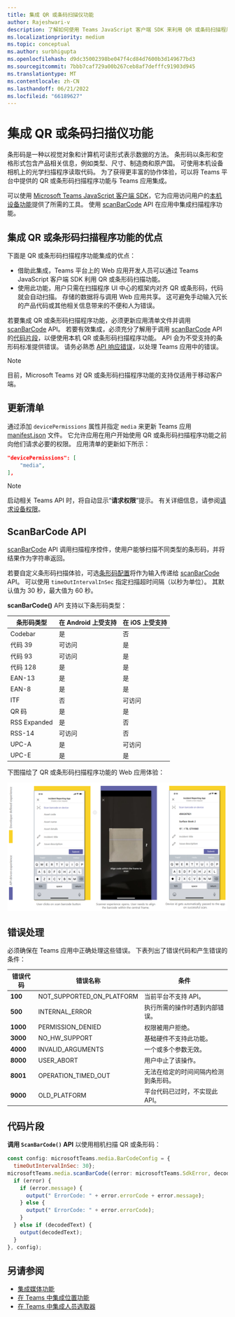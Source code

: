 ```yaml
---
title: 集成 QR 或条码扫描仪功能
author: Rajeshwari-v
description: 了解如何使用 Teams JavaScript 客户端 SDK 来利用 QR 或条码扫描程序功能，并了解集成 QR 或条码扫描程序功能的好处。
ms.localizationpriority: medium
ms.topic: conceptual
ms.author: surbhigupta
ms.openlocfilehash: d9dc35002398be047f4cd84d7600b3d149677bd3
ms.sourcegitcommit: 7bbb7caf729a00b267ceb8af7defffc91903d945
ms.translationtype: MT
ms.contentlocale: zh-CN
ms.lasthandoff: 06/21/2022
ms.locfileid: "66189627"
---
```

# <a name="integrate-qr-or-barcode-scanner-capability"></a>集成 QR 或条码扫描仪功能

条形码是一种以视觉对象和计算机可读形式表示数据的方法。 条形码以条形和空格形式包含产品相关信息，例如类型、尺寸、制造商和原产国。 可使用本机设备相机上的光学扫描程序读取代码。 为了获得更丰富的协作体验，可以将 Teams 平台中提供的 QR 或条形码扫描程序功能与 Teams 应用集成。

可以使用 [Microsoft Teams JavaScript 客户端 SDK](/javascript/api/overview/msteams-client?view=msteams-client-js-latest&preserve-view=true)，它为应用访问用户的[本机设备功能](native-device-permissions.md)提供了所需的工具。 使用 [scanBarCode](/javascript/api/@microsoft/teams-js/microsoftteams.media?view=msteams-client-js-latest&preserve-view=true#scanBarCode__error__SdkError__decodedText__string_____void__BarCodeConfig_) API 在应用中集成扫描程序功能。

## <a name="advantage-of-integrating-qr-or-barcode-scanner-capability"></a>集成 QR 或条形码扫描程序功能的优点

下面是 QR 或条形码扫描程序功能集成的优点：

* 借助此集成，Teams 平台上的 Web 应用开发人员可以通过 Teams JavaScript 客户端 SDK 利用 QR 或条形码扫描功能。
* 使用此功能，用户只需在扫描程序 UI 中心的框架内对齐 QR 或条形码，代码就会自动扫描。 存储的数据将与调用 Web 应用共享。 这可避免手动输入冗长的产品代码或其他相关信息带来的不便和人为错误。

若要集成 QR 或条形码扫描程序功能，必须更新应用清单文件并调用 [scanBarCode](/javascript/api/@microsoft/teams-js/microsoftteams.media?view=msteams-client-js-latest&preserve-view=true#scanBarCode__error__SdkError__decodedText__string_____void__BarCodeConfig_) API。 若要有效集成，必须充分了解用于调用 [scanBarCode](/javascript/api/@microsoft/teams-js/microsoftteams.media?view=msteams-client-js-latest&preserve-view=true#scanBarCode__error__SdkError__decodedText__string_____void__BarCodeConfig_) API 的[代码片段](#code-snippet)，以便使用本机 QR 或条形码扫描程序功能。 API 会为不受支持的条形码标准提供错误。
请务必熟悉 [API 响应错误](#error-handling)，以处理 Teams 应用中的错误。

> [!NOTE]
> 目前，Microsoft Teams 对 QR 或条形码扫描程序功能的支持仅适用于移动客户端。

## <a name="update-manifest"></a>更新清单

通过添加 `devicePermissions` 属性并指定 `media` 来更新 Teams 应用 [manifest.json](../../resources/schema/manifest-schema.md#devicepermissions) 文件。 它允许应用在用户开始使用 QR 或条形码扫描程序功能之前向他们请求必要的权限。 应用清单的更新如下所示：

``` json
"devicePermissions": [
    "media",
],
```

> [!NOTE]
> 启动相关 Teams API 时，将自动显示“**请求权限**”提示。 有关详细信息，请参阅[请求设备权限](native-device-permissions.md)。

## <a name="scanbarcode-api"></a>ScanBarCode API

[scanBarCode](/javascript/api/@microsoft/teams-js/microsoftteams.media?view=msteams-client-js-latest&preserve-view=true#scanBarCode__error__SdkError__decodedText__string_____void__BarCodeConfig_) API 调用扫描程序控件，使用户能够扫描不同类型的条形码，并将结果作为字符串返回。

若要自定义条形码扫描体验，可选[条形码配置](/javascript/api/@microsoft/teams-js/microsoftteams.media.barcodeconfig?view=msteams-client-js-latest&preserve-view=true)将作为输入传递给 [scanBarCode](/javascript/api/@microsoft/teams-js/microsoftteams.media?view=msteams-client-js-latest&preserve-view=true#scanBarCode__error__SdkError__decodedText__string_____void__BarCodeConfig_) API。 可以使用 `timeOutIntervalInSec` 指定扫描超时间隔（以秒为单位）。 其默认值为 30 秒，最大值为 60 秒。

**scanBarCode()** API 支持以下条形码类型：

| 条形码类型 | 在 Android 上受支持 | 在 iOS 上受支持 |
| ---------- | ---------- | ------------ |
| Codebar | 是 | 否 |
| 代码 39 | 可访问 | 是 |
| 代码 93 | 可访问 | 是 |
| 代码 128 | 是 | 是 |
| EAN-13 | 是 | 是 |
| EAN-8 | 是 | 是 |
| ITF | 否 | 可访问 |
| QR 码 | 是 | 是 |
| RSS Expanded | 是 | 否 |
| RSS-14 | 可访问 | 否 |
| UPC-A | 是 | 可访问 |
| UPC-E | 是 | 是 |

下图描绘了 QR 或条形码扫描程序功能的 Web 应用体验：

![QR 或条形码扫描程序功能的 Web 应用体验](../../assets/images/tabs/qr-barcode-scanner-capability.png)

## <a name="error-handling"></a>错误处理

必须确保在 Teams 应用中正确处理这些错误。 下表列出了错误代码和产生错误的条件：

|错误代码 |  错误名称     | 条件|
| --------- | --------------- | -------- |
| **100** | NOT_SUPPORTED_ON_PLATFORM | 当前平台不支持 API。|
| **500** | INTERNAL_ERROR | 执行所需的操作时遇到内部错误。|
| **1000** | PERMISSION_DENIED |权限被用户拒绝。|
| **3000** | NO_HW_SUPPORT | 基础硬件不支持此功能。|
| **4000** | INVALID_ARGUMENTS | 一个或多个参数无效。|
| **8000** | USER_ABORT |用户中止了该操作。|
| **8001** | OPERATION_TIMED_OUT | 无法在给定的时间间隔内检测到条形码。|
| **9000** | OLD_PLATFORM | 平台代码已过时，不实现此 API。|

## <a name="code-snippet"></a>代码片段

**调用 `ScanBarCode()` API** 以使用相机扫描 QR 或条形码：

```javascript
const config: microsoftTeams.media.BarCodeConfig = {
  timeOutIntervalInSec: 30};
microsoftTeams.media.scanBarCode((error: microsoftTeams.SdkError, decodedText: string) => {
  if (error) {
    if (error.message) {
      output(" ErrorCode: " + error.errorCode + error.message);
    } else {
      output(" ErrorCode: " + error.errorCode);
    }
  } else if (decodedText) {
    output(decodedText);
  }
}, config);
```

## <a name="see-also"></a>另请参阅

* [集成媒体功能](media-capabilities.md)
* [在 Teams 中集成位置功能](location-capability.md)
* [在 Teams 中集成人员选取器](people-picker-capability.md)
